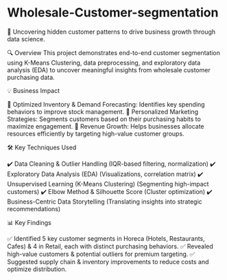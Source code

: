# Wholesale-Customer-segmentation
🚀 Uncovering hidden customer patterns to drive business growth through data science.

🔍 Overview
This project demonstrates end-to-end customer segmentation using K-Means Clustering, data preprocessing, and exploratory data analysis (EDA) to uncover meaningful insights from wholesale customer purchasing data.

💡 Business Impact

📌 Optimized Inventory & Demand Forecasting: Identifies key spending behaviors to improve stock management.
📌 Personalized Marketing Strategies: Segments customers based on their purchasing habits to maximize engagement.
📌 Revenue Growth: Helps businesses allocate resources efficiently by targeting high-value customer groups.

🛠️ Key Techniques Used

✔️ Data Cleaning & Outlier Handling (IQR-based filtering, normalization)
✔️ Exploratory Data Analysis (EDA) (Visualizations, correlation matrix)
✔️ Unsupervised Learning (K-Means Clustering) (Segmenting high-impact customers)
✔️ Elbow Method & Silhouette Score (Cluster optimization)
✔️ Business-Centric Data Storytelling (Translating insights into strategic recommendations)

📊 Key Findings

✅ Identified 5 key customer segments in Horeca (Hotels, Restaurants, Cafes) & 4 in Retail, each with distinct purchasing behaviors.
✅ Revealed high-value customers & potential outliers for premium targeting.
✅ Suggested supply chain & inventory improvements to reduce costs and optimize distribution.
